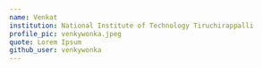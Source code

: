 ```yaml
---
name: Venkat 
institution: National Institute of Technology Tiruchirappalli
profile_pic: venkywonka.jpeg
quote: Lorem Ipsum
github_user: venkywonka
---
```

